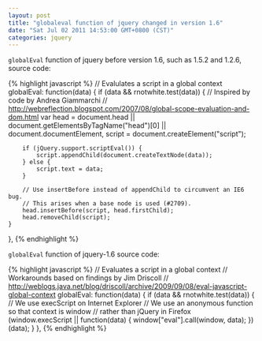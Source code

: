 ```yaml
---
layout: post
title: "globaleval function of jquery changed in version 1.6"
date: "Sat Jul 02 2011 14:53:00 GMT+0800 (CST)"
categories: jquery
---
```


`globalEval` function of jquery before version 1.6, such as 1.5.2 and 1.2.6, source code:

{% highlight javascript %}
// Evalulates a script in a global context
globalEval: function(data) {
    if (data && rnotwhite.test(data)) {
        // Inspired by code by Andrea Giammarchi
        // http://webreflection.blogspot.com/2007/08/global-scope-evaluation-and-dom.html
        var head = document.head || document.getElementsByTagName("head")[0] || document.documentElement,
            script = document.createElement("script");

        if (jQuery.support.scriptEval()) {
            script.appendChild(document.createTextNode(data));
        } else {
            script.text = data;
        }

        // Use insertBefore instead of appendChild to circumvent an IE6 bug.
        // This arises when a base node is used (#2709).
        head.insertBefore(script, head.firstChild);
        head.removeChild(script);
    }
},
{% endhighlight %}

`globalEval` function of jquery-1.6 source code:

{% highlight javascript %}
// Evaluates a script in a global context
// Workarounds based on findings by Jim Driscoll
// http://weblogs.java.net/blog/driscoll/archive/2009/09/08/eval-javascript-global-context
globalEval: function(data) {
    if (data && rnotwhite.test(data)) {
        // We use execScript on Internet Explorer
        // We use an anonymous function so that context is window
        // rather than jQuery in Firefox
        (window.execScript || function(data) {
            window["eval"].call(window, data);
        })(data);
    }
},
{% endhighlight %}
